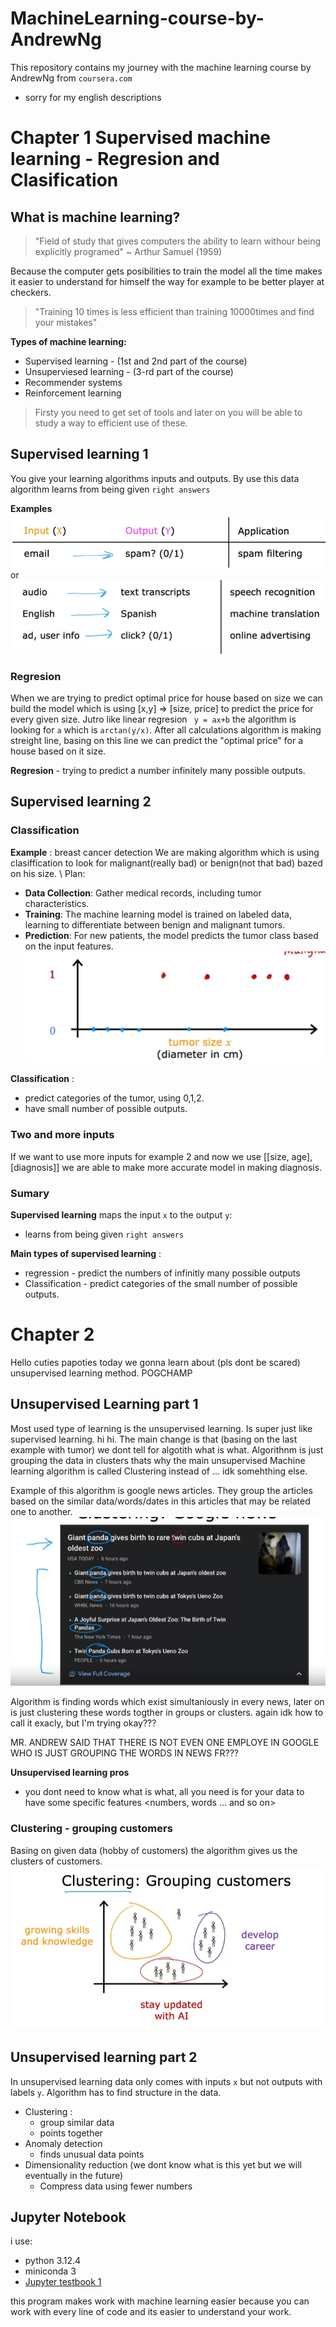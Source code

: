 # MachineLearning-course-by-AndrewNg
This repository contains my journey with the machine learning course by  AndrewNg from `coursera.com`
* sorry for my english descriptions 
# Chapter 1  **Supervised machine learning - Regresion and Clasification**
## What is machine learning?
>"Field of study that gives computers the ability to learn withour being explicitly programed" ~ Arthur Samuel (1959)

Because the computer gets posibilities to train the model all the time makes it easier to understand for himself the way for example to be better player at checkers. 
>"Training 10 times is less efficient than training 10000times and find your mistakes"

**Types of machine learning:**

* Supervised learning - (1st and 2nd part of the course)
* Unsuperviesed learning - (3-rd part of the course)
* Recommender systems
* Reinforcement learning

>Firsty you need to get set of tools and later on you will be able to study a way to efficient use of these. 

## Supervised learning 1

You give your learning algorithms inputs and outputs. By use this data algorithm learns from being given `right answers`

**Examples**
![alt text](/\image.png)
or 
![alt text](images/image-1.png)

### Regresion
When we are trying to predict optimal price for house based on size we can build the model which is using [x,y] => [size, price] to predict the price for every given size. Jutro like linear regresion ` y = ax+b` the algorithm is looking for `a` which is `arctan(y/x)`. After all calculations algorithm is making streight line, basing on this line we can predict the "optimal price" for a house based on it size.

**Regresion** - trying to predict a number infinitely many possible outputs.

## Supervised learning 2

### Classification
**Example** : breast cancer detection
We are making algorithm which is using clasiffication to look for malignant(really bad) or benign(not that bad) bazed on his size. \\
Plan:
* **Data Collection**: Gather medical records, including tumor characteristics.
* **Training**: The machine learning model is trained on labeled data, learning to differentiate between benign and malignant tumors.
* **Prediction**: For new patients, the model predicts the tumor class based on the input features.
![alt text](images/image-2.png)

**Classification** :
* predict categories of the tumor, using  0,1,2. 
* have small number of possible outputs.

### Two and more inputs
If we want to use more inputs for example 2 and now we use [[size, age],[diagnosis]] we are able to make more accurate model in making diagnosis.

### Sumary
**Supervised learning** maps the input `x` to the output `y`:
* learns from being given `right answers`

**Main types of supervised learning** : 
* regression - predict the numbers of infinitly many possible outputs
* Classification - predict categories of the small number of possible outputs. 

# Chapter 2
Hello cuties papoties today we gonna learn about (pls dont be scared) unsupervised learning method. POGCHAMP
## Unsupervised Learning part 1
Most used type of learning is the unsupervised learning. Is super just like supervised learning. hi hi. The main change is that (basing on the last example with tumor) we dont tell for algotith what is what. Algorithnm is just grouping the data in clusters thats why the main unsupervised Machine learning algorithm is called Clustering instead of ... idk somehthing else. 

Example of this algorithm is google news articles. They group the articles based on the similar data/words/dates in this articles that may be related one to another. 
![alt text](images/google_news.png)

Algorithm is finding words which exist simultaniously in every news, later on is just clustering these words  togther in groups or clusters. again idk how to call it exacly, but I'm trying okay???

MR. ANDREW SAID THAT THERE IS NOT EVEN ONE EMPLOYE IN GOOGLE WHO IS JUST  GROUPING THE WORDS IN NEWS FR??? 

**Unsupervised learning pros**
* you dont need to know what is what, all you need is for your data to have some specific features <numbers, words ... and so on>

### Clustering - grouping customers
Basing on given data (hobby of customers) the algorithm gives us the clusters of customers. 
![alt text](images/clustering.png)

## Unsupervised learning part 2

In unsupervised learning data only comes with inputs `x` but not outputs with labels `y`. Algorithm has to find structure in the data.

* Clustering :
    * group similar data
    * points together
* Anomaly detection
    * finds unusual data points
* Dimensionality reduction (we dont know what is this yet but we will eventually in the future)
    * Compress data using fewer numbers

## Jupyter Notebook 
 i use:
 * python 3.12.4
 * miniconda 3
 * [Jupyter testbook 1](ml_course.ipynb)

this program makes work with machine learning easier because you can work with every line of code and its easier to understand your work. 

# 


